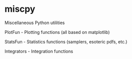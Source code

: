 # miscpy
Miscellaneous Python utilities

PlotFun - Plotting functions (all based on matplotlib)

StatsFun - Statistics functions (samplers, esoteric pdfs, etc.)

Integrators - Integration functions
